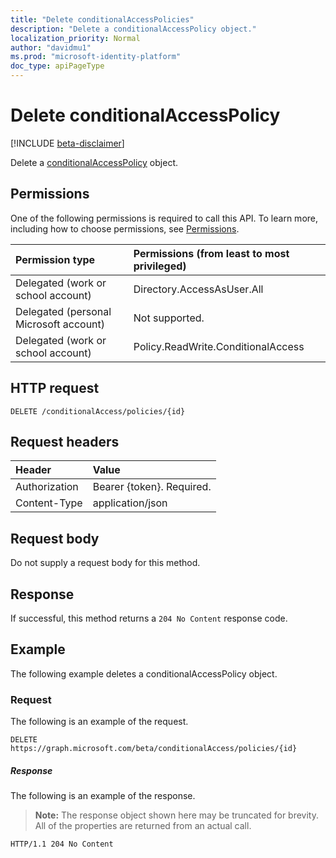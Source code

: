 ```yaml
---
title: "Delete conditionalAccessPolicies"
description: "Delete a conditionalAccessPolicy object."
localization_priority: Normal
author: "davidmu1"
ms.prod: "microsoft-identity-platform"
doc_type: apiPageType
---
```


# Delete conditionalAccessPolicy

[!INCLUDE [beta-disclaimer](../../includes/beta-disclaimer.md)]

Delete a [conditionalAccessPolicy](../resources/conditionalaccesspolicy.md) object.

## Permissions

One of the following permissions is required to call this API. To learn more, including how to choose permissions, see [Permissions](/graph/permissions-reference).

| Permission type | Permissions (from least to most privileged) |
|:--------------- |:------------------------------------------- |
| Delegated (work or school account) | Directory.AccessAsUser.All	|
| Delegated (personal Microsoft account) | Not supported. |
| Delegated (work or school account) | Policy.ReadWrite.ConditionalAccess |

## HTTP request

<!-- { "blockType": "ignored" } -->
```http
DELETE /conditionalAccess/policies/{id}
```

## Request headers

| Header | Value |
|:------ |:----- |
| Authorization  | Bearer {token}. Required. |
| Content-Type  | application/json |

## Request body

Do not supply a request body for this method.

## Response

If successful, this method returns a `204 No Content` response code.

## Example

The following example deletes a conditionalAccessPolicy object.

### Request

The following is an example of the request.

```http
DELETE https://graph.microsoft.com/beta/conditionalAccess/policies/{id}
```

##### Response

The following is an example of the response. 

> **Note:** The response object shown here may be truncated for brevity. All of the properties are returned from an actual call.

```http
HTTP/1.1 204 No Content
```

<!-- uuid: 8fcb5dbc-d5aa-4681-8e31-b001d5168d79
2015-10-25 14:57:30 UTC -->
<!--
{
  "type": "#page.annotation",
  "description": "Delete conditionalAccessPolicy",
  "keywords": "",
  "section": "documentation",
  "tocPath": "",
  "suppressions": [
  ]
}
-->
